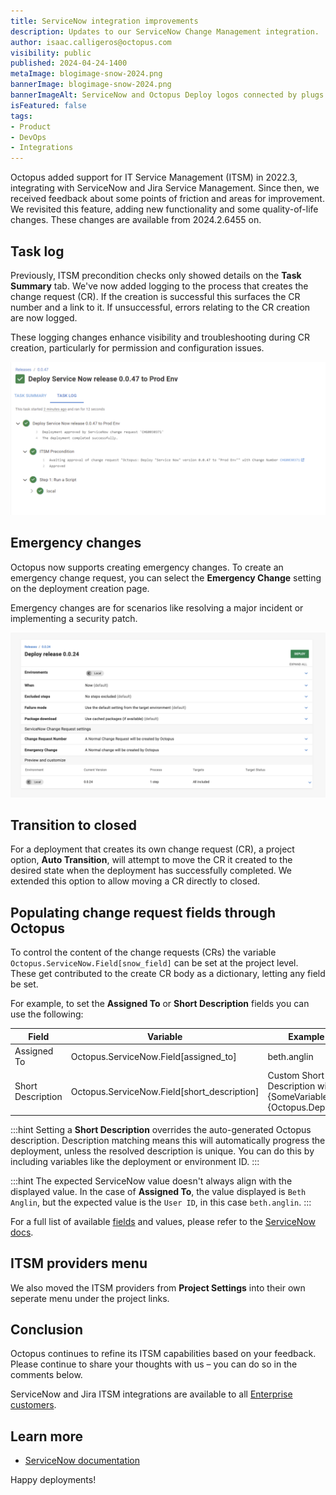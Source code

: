 ```yaml
---
title: ServiceNow integration improvements
description: Updates to our ServiceNow Change Management integration.
author: isaac.calligeros@octopus.com
visibility: public
published: 2024-04-24-1400
metaImage: blogimage-snow-2024.png
bannerImage: blogimage-snow-2024.png
bannerImageAlt: ServiceNow and Octopus Deploy logos connected by plugs with little stars around the connection.
isFeatured: false
tags:
- Product
- DevOps
- Integrations
---
```


Octopus added support for IT Service Management (ITSM) in 2022.3, integrating with ServiceNow and Jira Service Management. Since then, we received feedback about some points of friction and areas for improvement. We revisited this feature, adding new functionality and some quality-of-life changes. These changes are available from 2024.2.6455 on.

## Task log

Previously, ITSM precondition checks only showed details on the **Task Summary** tab. We've now added logging to the process that creates the change request (CR). If the creation is successful this surfaces the CR number and a link to it. If unsuccessful, errors relating to the CR creation are now logged. 

These logging changes enhance visibility and troubleshooting during CR creation, particularly for permission and configuration issues.

![ITSM task logs](itsm-tasklog.png "width=500")

## Emergency changes

Octopus now supports creating emergency changes. To create an emergency change request, you can select the **Emergency Change** setting on the deployment creation page. 

Emergency changes are for scenarios like resolving a major incident or implementing a security patch.

![ITSM deployment settings](itsm-deployment-settings.png "width=500")


## Transition to closed

For a deployment that creates its own change request (CR), a project option, **Auto Transition**, will attempt to move the CR it created to the desired state when the deployment has successfully completed. We extended this option to allow moving a CR directly to closed.

## Populating change request fields through Octopus

To control the content of the change requests (CRs) the variable `Octopus.ServiceNow.Field[snow_field]` can be set at the project level. These get contributed to the create CR body as a dictionary, letting any field be set.

For example, to set the **Assigned To** or **Short Description** fields you can use the following:

| Field | Variable | Example Value|
|--|--|--|
|Assigned To|Octopus.ServiceNow.Field[assigned_to]|beth.anglin|
|Short Description|Octopus.ServiceNow.Field[short_description]|Custom Short Description with #{SomeVariable} #{Octopus.Deployment.Id}|

:::hint
Setting a **Short Description** overrides the auto-generated Octopus description. Description matching means this will automatically progress the deployment, unless the resolved description is unique. You can do this by including variables like the deployment or environment ID.
:::

:::hint
The expected ServiceNow value doesn't always align with the displayed value. In the case of **Assigned To**, the value displayed is `Beth Anglin`, but the expected value is the `User ID`, in this case `beth.anglin`.
:::

For a full list of available [fields](https://docs.servicenow.com/bundle/washingtondc-platform-administration/page/administer/localization/reference/r_FieldLabelTable.html) and values, please refer to the [ServiceNow docs](https://developer.servicenow.com/dev.do#!/reference/api/utah/rest/change-management-api).

## ITSM providers menu 

We also moved the ITSM providers from **Project Settings** into their own seperate menu under the project links.

## Conclusion

Octopus continues to refine its ITSM capabilities based on your feedback. Please continue to share your thoughts with us – you can do so in the comments below. 

ServiceNow and Jira ITSM integrations are available to all [Enterprise customers](https://octopus.com/pricing/overview). 

## Learn more

- [ServiceNow documentation](https://octopus.com/docs/approvals/servicenow)

Happy deployments!
